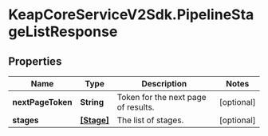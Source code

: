 # KeapCoreServiceV2Sdk.PipelineStageListResponse

## Properties

Name | Type | Description | Notes
------------ | ------------- | ------------- | -------------
**nextPageToken** | **String** | Token for the next page of results. | [optional] 
**stages** | [**[Stage]**](Stage.md) | The list of stages. | [optional] 


